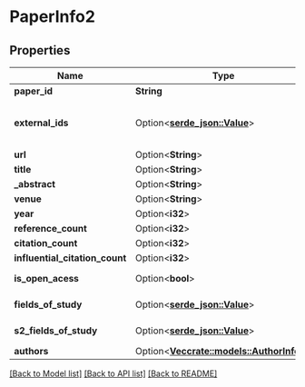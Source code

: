 # PaperInfo2

## Properties

Name | Type | Description | Notes
------------ | ------------- | ------------- | -------------
**paper_id** | **String** |  | 
**external_ids** | Option<[**serde_json::Value**](.md)> | Other catalog IDs for this paper, if known. Supports ArXiv, MAG, ACL, PubMed, Medline, PubMedCentral, DBLP, DOI. | [optional]
**url** | Option<**String**> | URL on the Semantic Scholar website | [optional]
**title** | Option<**String**> |  | [optional]
**_abstract** | Option<**String**> |  | [optional]
**venue** | Option<**String**> |  | [optional]
**year** | Option<**i32**> |  | [optional]
**reference_count** | Option<**i32**> |  | [optional]
**citation_count** | Option<**i32**> |  | [optional]
**influential_citation_count** | Option<**i32**> |  | [optional]
**is_open_acess** | Option<**bool**> | https://www.openaccess.nl/en/what-is-open-access | [optional]
**fields_of_study** | Option<[**serde_json::Value**](.md)> | A list of high-level academic categories from external sources. | [optional]
**s2_fields_of_study** | Option<[**serde_json::Value**](.md)> | A list of high-level academic categories, inc their sources | [optional]
**authors** | Option<[**Vec<crate::models::AuthorInfo1>**](Author_Info_1.md)> |  | [optional]

[[Back to Model list]](../README.md#documentation-for-models) [[Back to API list]](../README.md#documentation-for-api-endpoints) [[Back to README]](../README.md)


